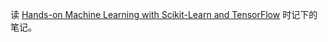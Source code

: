 读 [Hands-on Machine Learning with Scikit-Learn and TensorFlow](https://book.douban.com/subject/26840215/) 时记下的笔记。